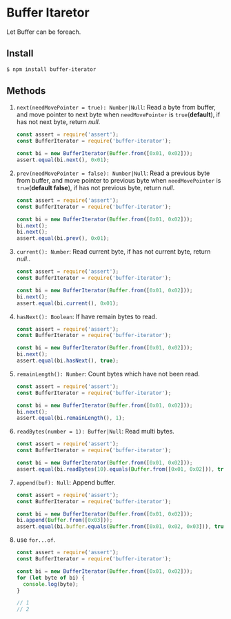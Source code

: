 # Buffer Itaretor

Let Buffer can be foreach.

## Install

```bash
$ npm install buffer-iterator
```

## Methods

1. `next(needMovePointer = true): Number|Null`: Read a byte from buffer, and move pointer to next byte when `needMovePointer` is `true`(**default**), if has not next byte, return *null*.
    
    ```js
    const assert = require('assert');
    const BufferIterator = require('buffer-iterator');

    const bi = new BufferIterator(Buffer.from([0x01, 0x02]));
    assert.equal(bi.next(), 0x01);
    ```

2. `prev(needMovePointer = false): Number|Null`: Read a previous byte from buffer, and move pointer to previous byte when `needMovePointer` is `true`(**default false**), if has not previous byte, return *null*.

    ```js
    const assert = require('assert');
    const BufferIterator = require('buffer-iterator');

    const bi = new BufferIterator(Buffer.from([0x01, 0x02]));
    bi.next();
    bi.next();
    assert.equal(bi.prev(), 0x01);
    ```

3. `current(): Number`: Read current byte, if has not current byte, return *null*..

    ```js
    const assert = require('assert');
    const BufferIterator = require('buffer-iterator');

    const bi = new BufferIterator(Buffer.from([0x01, 0x02]));
    bi.next();
    assert.equal(bi.current(), 0x01);
    ```

4. `hasNext(): Boolean`: If have remain bytes to read.

    ```js
    const assert = require('assert');
    const BufferIterator = require('buffer-iterator');

    const bi = new BufferIterator(Buffer.from([0x01, 0x02]));
    bi.next();
    assert.equal(bi.hasNext(), true);
    ```

5. `remainLength(): Number`: Count bytes which have not been read.

    ```js
    const assert = require('assert');
    const BufferIterator = require('buffer-iterator');

    const bi = new BufferIterator(Buffer.from([0x01, 0x02]));
    bi.next();
    assert.equal(bi.remainLength(), 1);
    ```

6. `readBytes(number = 1): Buffer|Null`: Read multi bytes.

    ```js
    const assert = require('assert');
    const BufferIterator = require('buffer-iterator');

    const bi = new BufferIterator(Buffer.from([0x01, 0x02]));
    assert.equal(bi.readBytes(10).equals(Buffer.from([0x01, 0x02])), true);
    ```

7. `append(buf): Null`: Append buffer.

    ```js
    const assert = require('assert');
    const BufferIterator = require('buffer-iterator');

    const bi = new BufferIterator(Buffer.from([0x01, 0x02]));
    bi.append(Buffer.from([0x03]));
    assert.equal(bi.buffer.equals(Buffer.from([0x01, 0x02, 0x03])), true);
    ```

8. use `for...of`.

    ```js
    const assert = require('assert');
    const BufferIterator = require('buffer-iterator');

    const bi = new BufferIterator(Buffer.from([0x01, 0x02]));
    for (let byte of bi) {
      console.log(byte);
    }

    // 1
    // 2
    ```

